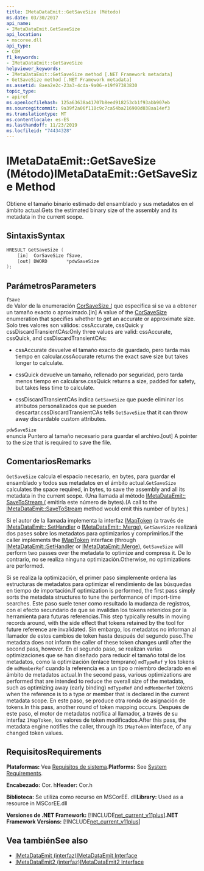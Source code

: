 ```yaml
---
title: IMetaDataEmit::GetSaveSize (Método)
ms.date: 03/30/2017
api_name:
- IMetaDataEmit.GetSaveSize
api_location:
- mscoree.dll
api_type:
- COM
f1_keywords:
- IMetaDataEmit::GetSaveSize
helpviewer_keywords:
- IMetaDataEmit::GetSaveSize method [.NET Framework metadata]
- GetSaveSize method [.NET Framework metadata]
ms.assetid: 8aea2e2c-23a3-4cda-9a06-e19f97383830
topic_type:
- apiref
ms.openlocfilehash: 125a63638a41707b8eed918253cb1f93abb907eb
ms.sourcegitcommit: 9a39f2a06f110c9c7ca54ba216900d038aa14ef3
ms.translationtype: MT
ms.contentlocale: es-ES
ms.lasthandoff: 11/23/2019
ms.locfileid: "74434328"
---
```

# <a name="imetadataemitgetsavesize-method"></a><span data-ttu-id="e5985-102">IMetaDataEmit::GetSaveSize (Método)</span><span class="sxs-lookup"><span data-stu-id="e5985-102">IMetaDataEmit::GetSaveSize Method</span></span>
<span data-ttu-id="e5985-103">Obtiene el tamaño binario estimado del ensamblado y sus metadatos en el ámbito actual.</span><span class="sxs-lookup"><span data-stu-id="e5985-103">Gets the estimated binary size of the assembly and its metadata in the current scope.</span></span>  
  
## <a name="syntax"></a><span data-ttu-id="e5985-104">Sintaxis</span><span class="sxs-lookup"><span data-stu-id="e5985-104">Syntax</span></span>  
  
```cpp  
HRESULT GetSaveSize (  
    [in]  CorSaveSize fSave,  
    [out] DWORD       *pdwSaveSize  
);  
```  
  
## <a name="parameters"></a><span data-ttu-id="e5985-105">Parámetros</span><span class="sxs-lookup"><span data-stu-id="e5985-105">Parameters</span></span>  
 `fSave`  
 <span data-ttu-id="e5985-106">de Valor de la enumeración [CorSaveSize (](../../../../docs/framework/unmanaged-api/metadata/corsavesize-enumeration.md) que especifica si se va a obtener un tamaño exacto o aproximado.</span><span class="sxs-lookup"><span data-stu-id="e5985-106">[in] A value of the [CorSaveSize](../../../../docs/framework/unmanaged-api/metadata/corsavesize-enumeration.md) enumeration that specifies whether to get an accurate or approximate size.</span></span> <span data-ttu-id="e5985-107">Solo tres valores son válidos: cssAccurate, cssQuick y cssDiscardTransientCAs:</span><span class="sxs-lookup"><span data-stu-id="e5985-107">Only three values are valid: cssAccurate, cssQuick, and cssDiscardTransientCAs:</span></span>  
  
- <span data-ttu-id="e5985-108">cssAccurate devuelve el tamaño exacto de guardado, pero tarda más tiempo en calcular.</span><span class="sxs-lookup"><span data-stu-id="e5985-108">cssAccurate returns the exact save size but takes longer to calculate.</span></span>  
  
- <span data-ttu-id="e5985-109">cssQuick devuelve un tamaño, rellenado por seguridad, pero tarda menos tiempo en calcularse.</span><span class="sxs-lookup"><span data-stu-id="e5985-109">cssQuick returns a size, padded for safety, but takes less time to calculate.</span></span>  
  
- <span data-ttu-id="e5985-110">cssDiscardTransientCAs indica `GetSaveSize` que puede eliminar los atributos personalizados que se pueden descartar.</span><span class="sxs-lookup"><span data-stu-id="e5985-110">cssDiscardTransientCAs tells `GetSaveSize` that it can throw away discardable custom attributes.</span></span>  
  
 `pdwSaveSize`  
 <span data-ttu-id="e5985-111">enuncia Puntero al tamaño necesario para guardar el archivo.</span><span class="sxs-lookup"><span data-stu-id="e5985-111">[out] A pointer to the size that is required to save the file.</span></span>  
  
## <a name="remarks"></a><span data-ttu-id="e5985-112">Comentarios</span><span class="sxs-lookup"><span data-stu-id="e5985-112">Remarks</span></span>  
 <span data-ttu-id="e5985-113">`GetSaveSize` calcula el espacio necesario, en bytes, para guardar el ensamblado y todos sus metadatos en el ámbito actual.</span><span class="sxs-lookup"><span data-stu-id="e5985-113">`GetSaveSize` calculates the space required, in bytes, to save the assembly and all its metadata in the current scope.</span></span> <span data-ttu-id="e5985-114">(Una llamada al método [IMetaDataEmit:: SaveToStream (](../../../../docs/framework/unmanaged-api/metadata/imetadataemit-savetostream-method.md) emitiría este número de bytes).</span><span class="sxs-lookup"><span data-stu-id="e5985-114">(A call to the [IMetaDataEmit::SaveToStream](../../../../docs/framework/unmanaged-api/metadata/imetadataemit-savetostream-method.md) method would emit this number of bytes.)</span></span>  
  
 <span data-ttu-id="e5985-115">Si el autor de la llamada implementa la interfaz [IMapToken](../../../../docs/framework/unmanaged-api/metadata/imaptoken-interface.md) (a través de [IMetaDataEmit:: SetHandler](../../../../docs/framework/unmanaged-api/metadata/imetadataemit-sethandler-method.md) o [IMetaDataEmit:: Merge](../../../../docs/framework/unmanaged-api/metadata/imetadataemit-merge-method.md)), `GetSaveSize` realizará dos pases sobre los metadatos para optimizarlos y comprimirlos.</span><span class="sxs-lookup"><span data-stu-id="e5985-115">If the caller implements the [IMapToken](../../../../docs/framework/unmanaged-api/metadata/imaptoken-interface.md) interface (through [IMetaDataEmit::SetHandler](../../../../docs/framework/unmanaged-api/metadata/imetadataemit-sethandler-method.md) or [IMetaDataEmit::Merge](../../../../docs/framework/unmanaged-api/metadata/imetadataemit-merge-method.md)), `GetSaveSize` will perform two passes over the metadata to optimize and compress it.</span></span> <span data-ttu-id="e5985-116">De lo contrario, no se realiza ninguna optimización.</span><span class="sxs-lookup"><span data-stu-id="e5985-116">Otherwise, no optimizations are performed.</span></span>  
  
 <span data-ttu-id="e5985-117">Si se realiza la optimización, el primer paso simplemente ordena las estructuras de metadatos para optimizar el rendimiento de las búsquedas en tiempo de importación.</span><span class="sxs-lookup"><span data-stu-id="e5985-117">If optimization is performed, the first pass simply sorts the metadata structures to tune the performance of import-time searches.</span></span> <span data-ttu-id="e5985-118">Este paso suele tener como resultado la mudanza de registros, con el efecto secundario de que se invalidan los tokens retenidos por la herramienta para futuras referencias.</span><span class="sxs-lookup"><span data-stu-id="e5985-118">This step typically results in moving records around, with the side effect that tokens retained by the tool for future reference are invalidated.</span></span> <span data-ttu-id="e5985-119">Sin embargo, los metadatos no informan al llamador de estos cambios de token hasta después del segundo paso.</span><span class="sxs-lookup"><span data-stu-id="e5985-119">The metadata does not inform the caller of these token changes until after the second pass, however.</span></span> <span data-ttu-id="e5985-120">En el segundo paso, se realizan varias optimizaciones que se han diseñado para reducir el tamaño total de los metadatos, como la optimización (enlace temprano) `mdTypeRef` y los tokens de `mdMemberRef` cuando la referencia es a un tipo o miembro declarado en el ámbito de metadatos actual.</span><span class="sxs-lookup"><span data-stu-id="e5985-120">In the second pass, various optimizations are performed that are intended to reduce the overall size of the metadata, such as optimizing away (early binding) `mdTypeRef` and `mdMemberRef` tokens when the reference is to a type or member that is declared in the current metadata scope.</span></span> <span data-ttu-id="e5985-121">En este paso, se produce otra ronda de asignación de tokens.</span><span class="sxs-lookup"><span data-stu-id="e5985-121">In this pass, another round of token mapping occurs.</span></span> <span data-ttu-id="e5985-122">Después de este paso, el motor de metadatos notifica al llamador, a través de su interfaz `IMapToken`, los valores de token modificados.</span><span class="sxs-lookup"><span data-stu-id="e5985-122">After this pass, the metadata engine notifies the caller, through its `IMapToken` interface, of any changed token values.</span></span>  
  
## <a name="requirements"></a><span data-ttu-id="e5985-123">Requisitos</span><span class="sxs-lookup"><span data-stu-id="e5985-123">Requirements</span></span>  
 <span data-ttu-id="e5985-124">**Plataformas:** Vea [Requisitos de sistema](../../../../docs/framework/get-started/system-requirements.md).</span><span class="sxs-lookup"><span data-stu-id="e5985-124">**Platforms:** See [System Requirements](../../../../docs/framework/get-started/system-requirements.md).</span></span>  
  
 <span data-ttu-id="e5985-125">**Encabezado:** Cor. h</span><span class="sxs-lookup"><span data-stu-id="e5985-125">**Header:** Cor.h</span></span>  
  
 <span data-ttu-id="e5985-126">**Biblioteca:** Se utiliza como recurso en MSCorEE. dll</span><span class="sxs-lookup"><span data-stu-id="e5985-126">**Library:** Used as a resource in MSCorEE.dll</span></span>  
  
 <span data-ttu-id="e5985-127">**Versiones de .NET Framework:** [!INCLUDE[net_current_v11plus](../../../../includes/net-current-v11plus-md.md)]</span><span class="sxs-lookup"><span data-stu-id="e5985-127">**.NET Framework Versions:** [!INCLUDE[net_current_v11plus](../../../../includes/net-current-v11plus-md.md)]</span></span>  
  
## <a name="see-also"></a><span data-ttu-id="e5985-128">Vea también</span><span class="sxs-lookup"><span data-stu-id="e5985-128">See also</span></span>

- [<span data-ttu-id="e5985-129">IMetaDataEmit (interfaz)</span><span class="sxs-lookup"><span data-stu-id="e5985-129">IMetaDataEmit Interface</span></span>](../../../../docs/framework/unmanaged-api/metadata/imetadataemit-interface.md)
- [<span data-ttu-id="e5985-130">IMetaDataEmit2 (interfaz)</span><span class="sxs-lookup"><span data-stu-id="e5985-130">IMetaDataEmit2 Interface</span></span>](../../../../docs/framework/unmanaged-api/metadata/imetadataemit2-interface.md)

